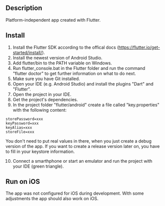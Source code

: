 ## Description
Platform-independent app created with Flutter.

## Install

1) Install the Flutter SDK according to the offical docs (https://flutter.io/get-started/install/).
2) Install the newest version of Android Studio.
3) Add flutter/bin to the PATH variable on Windows.
4) Run flutter_console.bat in the Flutter folder and run the command "flutter doctor" to get further information on what to do next.
5) Make sure you have Git installed.
6) Open your IDE (e.g. Android Studio) and install the plugins "Dart" and "Flutter".
7) Open the project in your IDE.
8) Get the project's dependencies.
9) In the project folder "flutter/android" create a file called "key.properties" with the following content:
```
storePassword=xxx
keyPassword=xxx
keyAlias=xxx
storeFile=xxx
```
You don't need to put real values in there, when you just create a debug version of the app. If you want to create a release version later on, you have to fill in your keystore information.

10) Connect a smarthphone or start an emulator and run the project with your IDE (green triangle).

## Run on iOS

The app was not configured for iOS during development. With some adjustments the app should also work on iOS.
